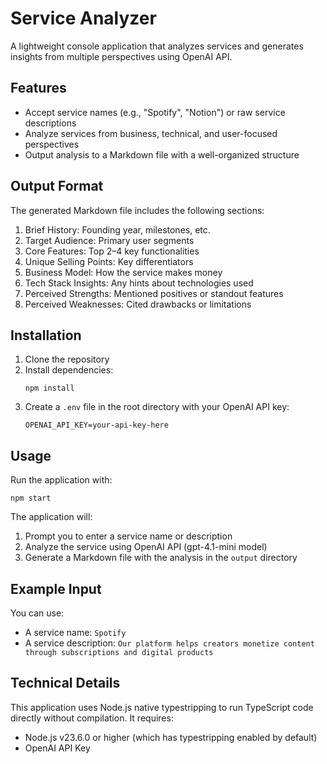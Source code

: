# Service Analyzer

A lightweight console application that analyzes services and generates insights from multiple perspectives using OpenAI API.

## Features

- Accept service names (e.g., "Spotify", "Notion") or raw service descriptions
- Analyze services from business, technical, and user-focused perspectives
- Output analysis to a Markdown file with a well-organized structure

## Output Format

The generated Markdown file includes the following sections:

1. Brief History: Founding year, milestones, etc.
2. Target Audience: Primary user segments
3. Core Features: Top 2–4 key functionalities
4. Unique Selling Points: Key differentiators
5. Business Model: How the service makes money
6. Tech Stack Insights: Any hints about technologies used
7. Perceived Strengths: Mentioned positives or standout features
8. Perceived Weaknesses: Cited drawbacks or limitations

## Installation

1. Clone the repository
2. Install dependencies:
   ```
   npm install
   ```
3. Create a `.env` file in the root directory with your OpenAI API key:
   ```
   OPENAI_API_KEY=your-api-key-here
   ```

## Usage

Run the application with:

```
npm start
```

The application will:
1. Prompt you to enter a service name or description
2. Analyze the service using OpenAI API (gpt-4.1-mini model)
3. Generate a Markdown file with the analysis in the `output` directory

## Example Input

You can use:

- A service name: `Spotify`
- A service description: `Our platform helps creators monetize content through subscriptions and digital products`

## Technical Details

This application uses Node.js native typestripping to run TypeScript code directly without compilation. It requires:

- Node.js v23.6.0 or higher (which has typestripping enabled by default)
- OpenAI API Key 